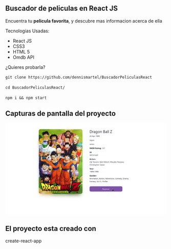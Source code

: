 ## Buscador de peliculas en React JS

Encuentra tu **pelicula favorita**, y descubre mas informacion acerca de ella 

Tecnologias Usadas:

* React JS
* CSS3 
* HTML 5
* Omdb API

¿Quieres probarla?

```
git clone https://github.com/dennismartel/BuscadorPeliculasReact

cd BuscadorPeliculasReact/

npm i && npm start
```

## Capturas de pantalla del proyecto ##

![profile-pelicula](movie-api.png)

## El proyecto esta creado con ##
create-react-app
